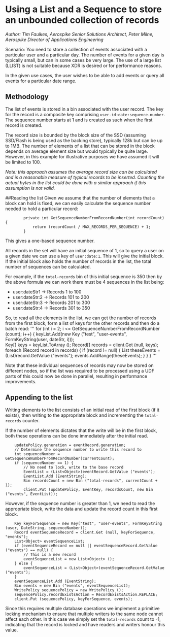 # Using a List and a Sequence to store an unbounded collection of records
*Author: Tim Faulkes, Aerospike Senior Solutions Architect, Peter Milne, Aerospike Director of Applications Engineering*

Scenario: You need to store a collection of events associated with a particular user and a particular day. The number of events for a given day is typically small, but can in some cases be very large. The use of a large list (LLIST) is not suitable because XDR is desired or for performance reasons.

In the given use cases, the user wishes to be able to add events or query all events for a particular date range.

## Methodology
The list of events is stored in a bin associated with the user record. The key for the record is a composite key comprising ```user-id:date:sequence-number```. The sequence number starts at 1 and is created as such when the first record is created.

The record size is bounded by the block size of the SSD (assuming SSD/Flash is being used as the backing store), typically 128k but can be up to 1MB. The number of elements of a list that can be stored in the block depends on average element size but would typically be quite large. However, in this example for illustrative purposes we have assumed it will be limited to 100.

*Note: this approach assumes the average record size can be calculated and is a reasonable measure of typical records to be inserted. Counting the actual bytes in the list could be done with a similar approach if this assumption is not valid.*

##Reading the list
Given we assume that the number of elements that a block can hold is fixed, we can easily calculate the sequence number needed to hold a particular record:

```
		private int GetSequenceNumberFromRecordNumber(int recordCount) {
			return (recordCount / MAX_RECORDS_PER_SEQUENCE) + 1;
		}
```

This gives a one-based sequence number.

All records in the set will have an initial sequence of 1, so to query a user on a given date we can use a key of ```user:date:1```. This will give the initial block. If the initial block also holds the number of records in the list, the total number of sequences can be calculated.

For example, if the ```total-records``` bin of this initial sequence is 350 then by the above formula we can work there must be 4 sequences in the list being:
* user:dateStr1 -> Records 1 to 100
* user:dateStr:2 -> Records 101 to 200
* user:dateStr:3 -> Records 201 to 300
* user:dateStr:4 -> Records 301 to 350

So, to read all the elements in the list, we can get the number of records from the first block, form a list of keys for the other records and then do a batch read:
'''
	for (int i = 2; i <= GetSequenceNumberFromRecordNumber (count); i++) {
		keyList.Add(new Key ("test", "user-events", FormKeyString(user, dateStr, i)));	
		Key[] keys = keyList.ToArray ();
		Record[] records = client.Get (null, keys);
		foreach (Record record in records) {
			if (record != null) {
				List<Object> theseEvents = (List<Object>)record.GetValue ("events");
				events.AddRange(theseEvents);
			}
		}
	}
'''

Note that these individual sequences of records may now be stored on different nodes, so if the list was required to be processed using a UDF parts of this could now be done in parallel, resulting in performance improvements.

## Appending to the list
Writing elements to the list consists of an initial read of the first block (if it exists), then writing to the appropriate block and incrementing the ```total-records``` counter. 

If the number of elements dictates that the write will be in the first block, both these operations can be done immediately after the initial read.
```
	updatePolicy.generation = eventRecord.generation;
	// Determine the sequence number to write this record to
	int sequenceNumber = GetSequenceNumberFromRecordNumber(currentCount);
	if (sequenceNumber == 1) {
		// No need to lock, write to the base record
		EventList = (List<Object>)eventRecord.GetValue ("events");
		EventList.Add (EventString);
		Bin recordsCount = new Bin ("total-records", currentCount + 1);
		client.Put (updatePolicy, EventKey, recordsCount, new Bin ("events", EventList));
```

However, if the sequence number is greater than 1, we need to read the appropriate block, write the data and update the record count in this first block.

```
	Key keyForSequence = new Key("test", "user-events", FormKeyString (user, DateString, sequenceNumber));
	Record eventSequenceRecord = client.Get (null, keyForSequence, "events");
	List<Object> eventSequenceList;
	if (eventSequenceRecord == null || eventSequenceRecord.GetValue ("events") == null) {
		// This is a new record
		eventSequenceList = new List<Object> ();
	} else {
		eventSequenceList = (List<Object>)eventSequenceRecord.GetValue ("events");
	}
	eventSequenceList.Add (EventString);
	Bin events = new Bin ("events", eventSequenceList);
	WritePolicy sequencePolicy = new WritePolicy ();
	sequencePolicy.recordExistsAction = RecordExistsAction.REPLACE;
	client.Put (sequencePolicy, keyForSequence, events);
```

Since this requires multiple database operations we implement a primitive locking mechanism to ensure that multiple writers to the same node cannot affect each other. In this case we simply set the ```total-records``` count to -1, indicating that the record is locked and have readers and writers honour this value.

